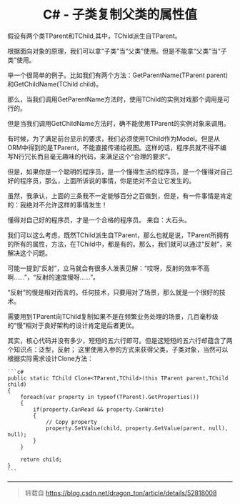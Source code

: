 # <center>C# - 子类复制父类的属性值

假设有两个类TParent和TChild,其中，TChild派生自TParent。

根据面向对象的原理，我们可以拿“子类”当“父类”使用。但是不能拿“父类”当“子类”使用。

举一个很简单的例子。比如我们有两个方法：GetParentName(TParent parent)和GetChildName(TChild child)。

那么，当我们调用GetParentName方法时，使用TChild的实例对戏那个调用是可行的。

但是当我们调用GetChildName方法时，确不能使用TParent的实例对象来调用。

有时候，为了满足前台显示的要求，我们必须使用TChild作为Model。但是从ORM中得到的是TParent，不能直接传递给视图。这样的话，程序员就不得不编写N行冗长而且毫无趣味的代码，来满足这个“合理的要求”。

但是，如果你是一个聪明的程序员，是一个懂得生活的程序员，是一个懂得对自己好的程序员，那么，上面所诉说的事情，你是绝对不会让它发生的。

虽然，我承认，上面的三条我不一定能够百分之百做到，但是，有一件事情是肯定的：我绝对不允许这样的事情发生！

懂得对自己好的程序员，才是一个合格的程序员。   来自：大石头。

我们可以这么考虑，既然TChild派生自TParent，那么也就是说，TParent所拥有的所有的属性，方法，在TChild中，都是有的。那么，我们就可以通过“反射”，来解决这个问题。

可能一提到“反射”，立马就会有很多人发表见解：“哎呀，反射的效率不高啊……”，“反射的速度慢呀……”。

“反射”的慢是相对而言的。任何技术，只要用对了场景，那么就是一个很好的技术。

需要用到TParent向TChild复制如果不是在频繁业务处理的场景，几百毫秒级的“慢”相对于良好架构的设计肯定是后者更优。

其实，核心代码并没有多少，短短的五六行即可。但是这短短的五六行却蕴含了两个知识点：泛型，反射；
这里使用入参的方式来获得父类，子类对象，当然可以根据实际需求设计Clone方法：

    ```c#
    public static TChild Clone<TParent,TChild>(this TParent parent,TChild child)
    {
        foreach(var property in typeof(TParent).GetProperties())
        {
            if(property.CanRead && property.CanWrite)
            {
                // Copy property
                property.SetValue(child, property.GetValue(parent, null), null);
            }
        }

        return child;
    }
    ```
---

> 转载自 https://blog.csdn.net/dragon_ton/article/details/52818008
